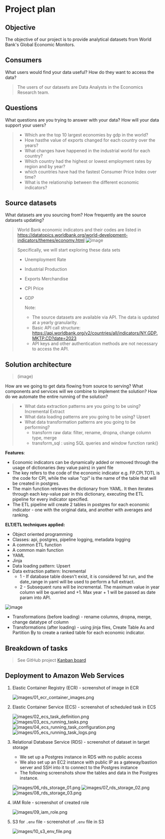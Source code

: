 # Project plan

## Objective

The objective of our project is to provide analytical datasets from World Bank's Global Economic Monitors.

## Consumers

What users would find your data useful? How do they want to access the data?

> The users of our datasets are Data Analysts in the Economics Research team. 

## Questions

What questions are you trying to answer with your data? How will your data support your users?

> - Which are the top 10 largest economies by gdp in the world?
> - How hasthe value of exports changed for each country over the years?
> - What changes have happened in the industrial world for each country?
> - Which country had the highest or lowest employment rates by region and by year?
> - which countries have had the fastest Consumer Price Index over time?
> - What is the relationship between the different economic indicators?


## Source datasets

What datasets are you sourcing from? How frequently are the source datasets updating?

> World Bank economic indicators and their codes are listed in https://datatopics.worldbank.org/world-development-indicators/themes/economy.html
> ![image](https://github.com/user-attachments/assets/590f9aab-1bdb-41b9-8d80-337c4f23cef7)

>
> Specifically, we will start exploring these data sets
> - Unemployment Rate
> - Industrial Production
> - Exports Merchandise
> - CPI Price
> - GDP
> 
>
>   Note:
>   - The source datasets are available via API. The data is updated at a yearly granularity.
>   - Basic API call structure: https://api.worldbank.org/v2/countries/all/indicators/NY.GDP.MKTP.CD?date=2023
>   - API keys and other authentication methods are not necessary to access the API.



## Solution architecture

> (image)

How are we going to get data flowing from source to serving? What components and services will we combine to implement the solution? How do we automate the entire running of the solution?

> - What data extraction patterns are you going to be using? Incremental Extract
> - What data loading patterns are you going to be using? Upsert
> - What data transformation patterns are you going to be performing?
>   - transform raw data: filter, rename, dropna, change column type, merge
>   - transform_sql : using SQL queries and window function rank()

**Features**:
-	Economic indicators can be dynamically added or removed through the usage of dictionaries (key value pairs) in yaml file 
-	The key refers to the code of the economic indicator e.g. FP.CPI.TOTL is the code for CPI, while the value "cpi" is the name of the table that will be created in postgres.
-	The main function retrieves the dictionary from YAML. It then iterates through each key-value pair in this dictionary, executing the ETL pipeline for every indicator specified.
-	The ETL pipeline will create 2 tables in postgres for each economic indicator - one with the original data, and another with averages and ranking.

**ELT/ETL techniques applied:**
- Object oriented programming
-	Classes: api, postgres, pipeline logging, metadata logging
-	A common ETL function
-	A common main function
- YAML
- Jinja 
- Data loading pattern: Upsert
- Data extraction pattern: Incremental 
    - 1 - If database table doesn't exist, it is considered 1st run, and the date_range in yaml will be used to perform a full extract. 
   -  2 - Subsequent runs will be incremental. The maximum value in year column will be queried and +1. Max year + 1 will be passed as date param into API.

![image](https://github.com/user-attachments/assets/f2e88edb-66bb-4181-82dc-effa78395546)

- Transformations (before loading) - rename columns, dropna, merge, change datatype of column
- Transformations (after loading) - using jinja files, Create Table As and Partition By to create a ranked table for each economic indicator. 


## Breakdown of tasks

> See GitHub project [Kanban board](https://github.com/users/suphineneo/projects/1/views/1?visibleFields=%5B%22Title%22%2C%22Assignees%22%2C%22Status%22%2C135941698%2C135941700%2C135941699%2C%22Labels%22%5D)


## Deployment to Amazon Web Services

1. Elastic Container Registry (ECR) - screenshot of image in ECR

    ![images/01_ecr_container_images.png](images/01_ecr_container_images.png)

2. Elastic Container Service (ECS) - screenshot of scheduled task in ECS

    ![images/02_ecs_task_definition.png](images/02_ecs_task_definition.png)
    ![images/03_ecs_running_tasks.png](images/03_ecs_running_tasks.png)
    ![images/04_ecs_running_task_configuration.png](images/04_ecs_running_task_configuration.png)
    ![images/05_ecs_running_task_logs.png](images/05_ecs_running_task_logs.png)

3. Relational Database Service (RDS) - screenshot of dataset in target storage
    - We set up a Postgres instance in RDS with no public access
    - We also set up an EC2 instance with public IP as a gateway/bastion server and SSH into it to connect to the Postgres instance
    - The following screenshots show the tables and data in the Postgres instance.

    ![images/06_rds_storage_01.png](images/06_rds_storage_01.png)
    ![images/07_rds_storage_02.png](images/07_rds_storage_02.png)
    ![images/08_rds_storage_03.png](images/08_rds_storage_03.png)

4. IAM Role - screenshot of created role

    ![images/09_iam_role.png](images/09_iam_role.png)

5. S3 for `.env` file - screenshot of `.env` file in S3

    ![images/10_s3_env_file.png](images/10_s3_env_file.png)
